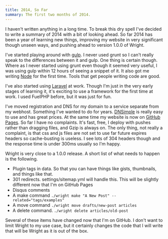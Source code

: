 ```yaml
---
title: 2014, So Far
summary: The first two months of 2014.
---
```

I haven't written anything in a long time. To break this dry spell I've decided to write a summary of 2014 with a bit of looking ahead. So far 2014 has been a year of learning new things, improving my website in very significant though unseen ways, and pushing ahead to version 1.0.0 of Wright.

I've started playing around with [gulp]. I never used grunt so I can't really speak to the differences between it and gulp. One thing is certain though. Where as I never started using grunt even though it seemed very useful, I was using gulp within 12 hours of seeing a snippet of it. It also got me writing [Node] for the first time. Tools that get people writing code are good.

I've also started using [Laravel] at work. Though I'm just in the very early stages of learning it, it's exciting to use a framework for the first time at work. I used FuelPHP before, but it was just for fun.

I've moved registration and DNS for my domain to a service separate from my webhost. Something I've wanted to do for years. [DNSimple] is really easy to use and has great prices. At the same time my website is now on [GitHub Pages][github_pages]. So far I have no complaints. It's fast, free, I deploy with pushes rather than dragging files, and Gzip is always on. The only thing, not really a complaint, is that css and js files are not set to use far future expires headers so cache-busting is useless. I see lots of 304 headers though and the response time is under 300ms usually so I'm happy.

Wright is very close to a 1.0.0 release. A short list of what needs to happen is the following.

- Plugin tags in data. So that you can have things like gists, thumbnails, and things like that.
- 301 redirects. settings/sitemap.yml will handle this. This will be slightly different now that I'm on GitHub Pages
- Disqus comments
- A make command `./wright make "A New Post" --related="tags/examples"`
- A move command `./wright move drafts/new-post articles`
- A delete command. `./wright delete articles/old-post`

Several of these items have changed now that I'm on GitHub. I don't want to limit Wright to my use case, but it certainly changes the code that I will write that will be Wright as it is out of the box.

[gulp]: http://gulpjs.com
[Node]: http://nodejs.org/
[Laravel]: http://laravel.com/
[DNSimple]: http://dnsimple.com
[github_pages]: http://pages.github.com/
